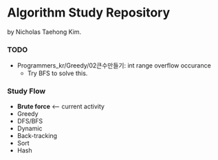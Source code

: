 # Algorithm Study Repository

by Nicholas Taehong Kim.

### TODO
- Programmers_kr/Greedy/02큰수만들기: int range overflow occurance
	- Try BFS to solve this.

### Study Flow
- **Brute force** <-- current activity
- Greedy
- DFS/BFS
- Dynamic
- Back-tracking
- Sort
- Hash
